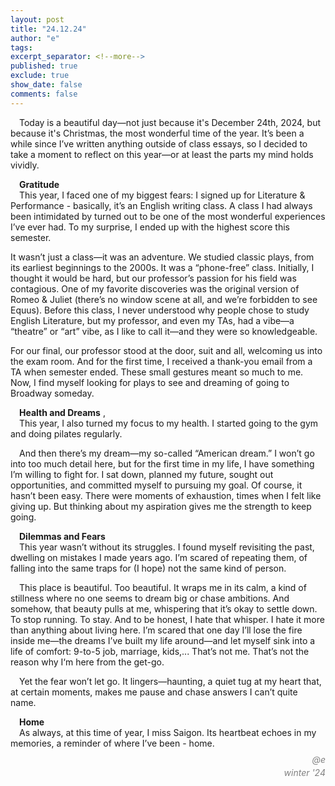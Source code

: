 ```yaml
---
layout: post
title: "24.12.24"
author: "e"
tags: 
excerpt_separator: <!--more-->
published: true
exclude: true
show_date: false
comments: false
---
```



&emsp;Today is a beautiful day—not just because it's December 24th, 2024, but because it's Christmas, the most wonderful time of the year. It’s been a while since I’ve written anything outside of class essays, so I decided to take a moment to reflect on this year—or at least the parts my mind holds vividly.

&emsp;**Gratitude** <br>
&emsp;This year, I faced one of my biggest fears: I signed up for Literature & Performance - basically, it’s an English writing class. A class I had always been intimidated by turned out to be one of the most wonderful experiences I’ve ever had. To my surprise, I ended up with the highest score this semester.

It wasn’t just a class—it was an adventure. We studied classic plays, from its earliest beginnings to the 2000s. It was a “phone-free” class. Initially, I thought it would be hard, but our professor’s passion for his field was contagious. One of my favorite discoveries was the original version of Romeo & Juliet (there’s no window scene at all, and we’re forbidden to see Equus). Before this class, I never understood why people chose to study English Literature, but my professor, and even my TAs, had a vibe—a “theatre” or “art” vibe, as I like to call it—and they were so knowledgeable.

For our final, our professor stood at the door, suit and all, welcoming us into the exam room. And for the first time, I received a thank-you email from a TA when semester ended. These small gestures meant so much to me. Now, I find myself looking for plays to see and dreaming of going to Broadway someday.

&emsp;**Health and Dreams** ,<br>
&emsp;This year, I also turned my focus to my health. I started going to the gym and doing pilates regularly.

&emsp;And then there’s my dream—my so-called “American dream.” I won’t go into too much detail here, but for the first time in my life, I have something I’m willing to fight for. I sat down, planned my future, sought out opportunities, and committed myself to pursuing my goal. Of course, it hasn’t been easy. There were moments of exhaustion, times when I felt like giving up. But thinking about my aspiration gives me the strength to keep going.

&emsp;**Dilemmas and Fears** <br>
&emsp;This year wasn’t without its struggles. I found myself revisiting the past, dwelling on mistakes I made years ago. I’m scared of repeating them, of falling into the same traps for (I hope) not the same kind of person.

&emsp;This place is beautiful. Too beautiful. It wraps me in its calm, a kind of stillness where no one seems to dream big or chase ambitions. And somehow, that beauty pulls at me, whispering that it’s okay to settle down. To stop running. To stay. And to be honest, I hate that whisper. I hate it more than anything about living here. I’m scared that one day I’ll lose the fire inside me—the dreams I’ve built my life around—and let myself sink into a life of comfort: 9-to-5 job, marriage, kids,... That’s not me. That’s not the reason why I‘m here from the get-go.

&emsp;Yet the fear won’t let go. It lingers—haunting, a quiet tug at my heart that, at certain moments, makes me pause and chase answers I can’t quite name.

&emsp;**Home** <br>
&emsp;As always, at this time of year, I miss Saigon. Its heartbeat echoes in my memories, a reminder of where I’ve been - home.


<div class="post-info"> 
<p style="text-align: right; font-style: italic; color: grey; line-height: 0.5;">@e</p>
<p style="text-align: right; font-style: italic; color: grey; line-height: 0.5;">winter '24</p>